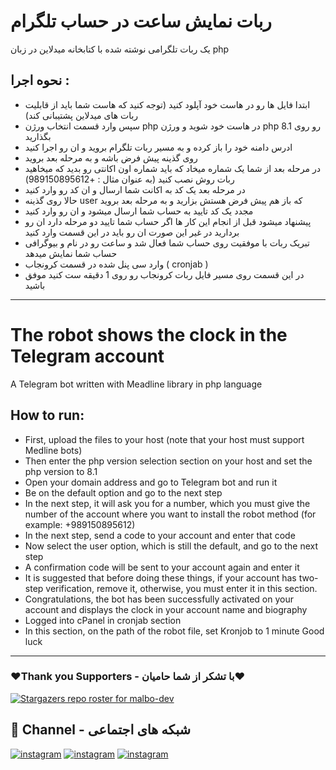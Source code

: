 # ربات نمایش ساعت در حساب تلگرام

یک ربات تلگرامی نوشته شده با کتابخانه میدلاین در زبان php 

## نحوه اجرا : 

- ابتدا فایل ها رو در هاست خود آپلود کنید (توجه کنید که هاست شما باید از قابلیت ربات های میدلاین پشتیبانی کند)
- سپس وارد قسمت انتخاب ورژن php در هاست خود شوید و ورژن php رو روی 8.1 بگذارید
- ادرس دامنه خود را باز کرده و به مسیر ربات تلگرام بروید و ان رو اجرا کنید 
- روی گذینه پیش فرض باشه و به مرحله بعد بروید 
- در مرحله بعد از شما یک شماره میخاد که باید شماره اون اکانتی رو بدید که میخاهید ربات روش نصب کنید (به عنوان مثال : +989150895612)
- در مرحله بعد یک کد به اکانت شما ارسال و ان کد رو وارد کنید 
- حالا روی گذینه user که باز هم پیش فرض هستش بزارید و به مرحله بعد بروید 
- مجدد یک کد تایید به حساب شما ارسال میشود و ان رو وارد کنید 
- پیشنهاد میشود قبل از انجام این کار ها اگر حساب شما تایید دو مرحله دارد ان رو بردارید در غیر این صورت ان رو باید در این قسمت وارد کنید 
- تبریک ربات با موفقیت روی حساب شما فعال شد و ساعت رو در نام و بیوگرافی حساب شما نمایش میدهد
- وارد سی پنل شده در قسمت کرونجاب ( cronjab ) 
- در این قسمت روی مسیر فایل ربات کرونجاب رو روی 1 دقیقه ست کنید 
موفق باشید

-------------------------------------------------------------------------

# The robot shows the clock in the Telegram account

A Telegram bot written with Meadline library in php language

## How to run:

- First, upload the files to your host (note that your host must support Medline bots)
- Then enter the php version selection section on your host and set the php version to 8.1
- Open your domain address and go to Telegram bot and run it
- Be on the default option and go to the next step
- In the next step, it will ask you for a number, which you must give the number of the account where you want to install the robot method (for example: +989150895612)
- In the next step, send a code to your account and enter that code
- Now select the user option, which is still the default, and go to the next step
- A confirmation code will be sent to your account again and enter it
- It is suggested that before doing these things, if your account has two-step verification, remove it, otherwise, you must enter it in this section.
- Congratulations, the bot has been successfully activated on your account and displays the clock in your account name and biography
- Logged into cPanel in cronjab section
- In this section, on the path of the robot file, set Kronjob to 1 minute
Good luck

-------------------------------------------------------------------------

### ❤️Thank you Supporters - با تشکر از شما حامیان❤️
[![Stargazers repo roster for malbo-dev](https://reporoster.com/stars/dark/malbo-dev/TimeBioTelegram)](https://github.com/malbo-dev/TimeBioTelegram/stargazers)

## 🔗 Channel - شبکه های اجتماعی
[![instagram](https://img.shields.io/badge/Channel-Telegram-blue)](https://t.me/Malbo_Dev)
[![instagram](https://img.shields.io/badge/Channel-Youtube-red)](https://www.youtube.com/channel/UCRXB3lWiZHPwfgcXMjfUzYA)
[![instagram](https://img.shields.io/badge/Channel-Instagram-pink)](https://instagram.com/malbo.dev)
